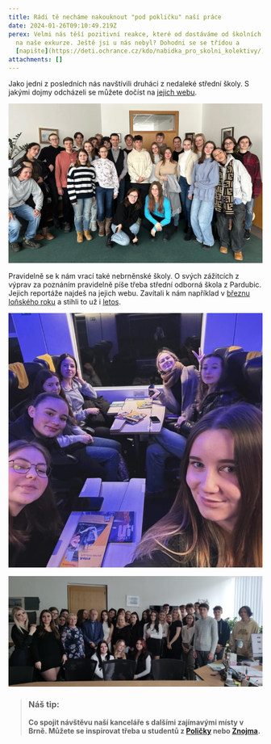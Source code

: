 ```yaml
---
title: Rádi tě necháme nakouknout "pod pokličku" naší práce
date: 2024-01-26T09:10:49.219Z
perex: Velmi nás těší pozitivní reakce, které od dostáváme od školních kolektivů
  na naše exkurze. Ještě jsi u nás nebyl? Dohodni se se třídou a
  [napište](https://deti.ochrance.cz/kdo/nabidka_pro_skolni_kolektivy/).
attachments: []
---
```

Jako jedni z posledních nás navštívili druháci z nedaleké střední školy. S jakými dojmy odcházeli se můžete dočíst na [jejich webu](https://www.jaroska.cz/node/1995). 

![Na fotografii stojí skupina cca 25 studentů společně s jejich vyučující a zástupcem ombudsmana Vítem Alexandrem Schormem. Fotografie byla pořízena v kanceláři pana zástupce.](kvop2024.jpg)

Pravidelně se k nám vrací také nebrněnské školy. O svých zážitcích z výprav za poznáním pravidelně píše třeba střední odborná škola z Pardubic. Jejich reportáže najdeš na jejich webu. Zavítali k nám například v [březnu loňského roku](https://labskaskola.cz/navsteva-kancelare-verejneho-ochrance-prav/) a stihli to už i [letos](https://labskaskola.cz/odborna-exkurze-do-kancelare-verejneho-ochrance-prav/). 

![Skupina 7 usmívajících se studentek jedoucí ve vlaku do Brna. ](ombudsman-1-1-scaled.jpg)

![Skupina cca 30 studentů spolu s ombudsmanem Stanislavem Křečkem v jeho kanceláři. ](ombudsman-2-scaled.jpg)

> ### **Náš tip:**
>
> **Co spojit návštěvu naší kanceláře s dalšími zajímavými místy v Brně. Můžete se inspirovat třeba u studentů z [Poličky](https://www.gympolicka.cz/aktuality/profesni-zsv-si-rozsirilo-obzory-na-exkurzi-v-brne/) nebo [Znojma](https://www.gpoa.cz/pro-studenty-a-rodice/ostatni-clanky-aktualniho-skolniho-roku/2306-exkurze-brno).**